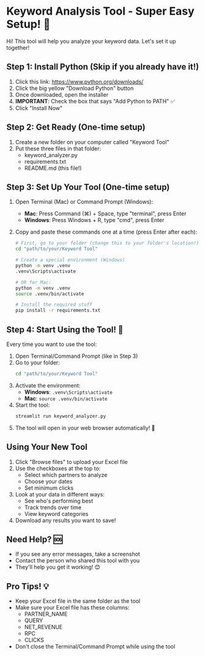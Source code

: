 # Keyword Analysis Tool - Super Easy Setup! 🚀

Hi! This tool will help you analyze your keyword data. Let's set it up together! 

## Step 1: Install Python (Skip if you already have it!)
1. Click this link: https://www.python.org/downloads/
2. Click the big yellow "Download Python" button
3. Once downloaded, open the installer
4. **IMPORTANT**: Check the box that says "Add Python to PATH" ✅
5. Click "Install Now"

## Step 2: Get Ready (One-time setup)
1. Create a new folder on your computer called "Keyword Tool"
2. Put these three files in that folder:
   - keyword_analyzer.py
   - requirements.txt
   - README.md (this file!)

## Step 3: Set Up Your Tool (One-time setup)
1. Open Terminal (Mac) or Command Prompt (Windows):
   - **Mac**: Press Command (⌘) + Space, type "terminal", press Enter
   - **Windows**: Press Windows + R, type "cmd", press Enter

2. Copy and paste these commands one at a time (press Enter after each):
   ```bash
   # First, go to your folder (change this to your folder's location!)
   cd "path/to/your/Keyword Tool"

   # Create a special environment (Windows)
   python -m venv .venv
   .venv\Scripts\activate

   # OR for Mac:
   python -m venv .venv
   source .venv/bin/activate

   # Install the required stuff
   pip install -r requirements.txt
   ```

## Step 4: Start Using the Tool! 🎉
Every time you want to use the tool:

1. Open Terminal/Command Prompt (like in Step 3)
2. Go to your folder:
   ```bash
   cd "path/to/your/Keyword Tool"
   ```
3. Activate the environment:
   - **Windows**: `.venv\Scripts\activate`
   - **Mac**: `source .venv/bin/activate`
4. Start the tool:
   ```bash
   streamlit run keyword_analyzer.py
   ```
5. The tool will open in your web browser automatically! 🌟

## Using Your New Tool
1. Click "Browse files" to upload your Excel file
2. Use the checkboxes at the top to:
   - Select which partners to analyze
   - Choose your dates
   - Set minimum clicks
3. Look at your data in different ways:
   - See who's performing best
   - Track trends over time
   - View keyword categories
4. Download any results you want to save!

## Need Help? 🆘
- If you see any error messages, take a screenshot
- Contact the person who shared this tool with you
- They'll help you get it working! 😊

## Pro Tips! 💡
- Keep your Excel file in the same folder as the tool
- Make sure your Excel file has these columns:
  - PARTNER_NAME
  - QUERY
  - NET_REVENUE
  - RPC
  - CLICKS
- Don't close the Terminal/Command Prompt while using the tool 